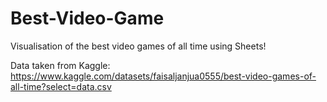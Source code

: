 # Best-Video-Game
Visualisation of the best video games of all time using Sheets! 

Data taken from Kaggle: https://www.kaggle.com/datasets/faisaljanjua0555/best-video-games-of-all-time?select=data.csv
